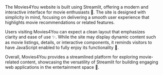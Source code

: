 The Movies4You website is built using Streamlit, offering a modern and interactive interface for movie enthusiasts 🎥. The site is designed with simplicity in mind, focusing on delivering a smooth user experience that highlights movie recommendations or related features.

Users visiting Movies4You can expect a clean layout that emphasizes clarity and ease of use ✨. While the site may display dynamic content such as movie listings, details, or interactive components, it reminds visitors to have JavaScript enabled to fully enjoy its functionality 🚀.

Overall, Movies4You provides a streamlined platform for exploring movie-related content, showcasing the versatility of Streamlit for building engaging web applications in the entertainment space 🍿.
